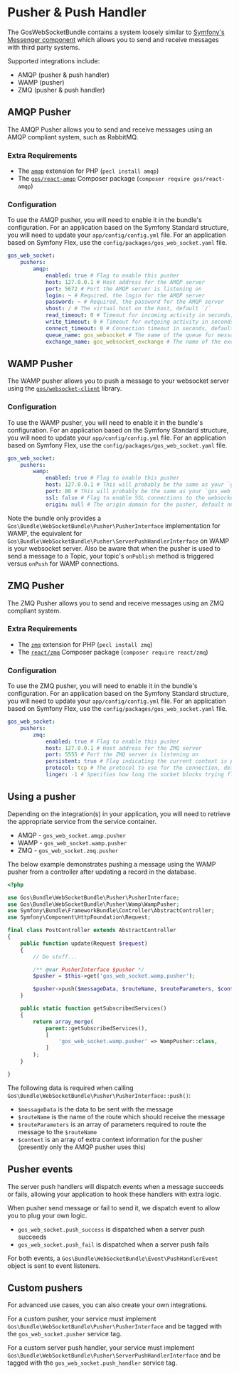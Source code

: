 # Pusher & Push Handler

The GosWebSocketBundle contains a system loosely similar to [Symfony's Messenger component](https://symfony.com/doc/current/components/messenger.html) which allows you to send and receive messages with third party systems.

Supported integrations include:

* AMQP (pusher & push handler)
* WAMP (pusher)
* ZMQ (pusher & push handler)

## AMQP Pusher

The AMQP Pusher allows you to send and receive messages using an AMQP compliant system, such as RabbitMQ.

### Extra Requirements

* The [`amqp`](https://pecl.php.net/package/amqp) extension for PHP (`pecl install amqp`)
* The [`gos/react-amqp`](https://github.com/GeniusesOfSymfony/ReactAMQP) Composer package (`composer require gos/react-amqp`)

### Configuration

To use the AMQP pusher, you will need to enable it in the bundle's configuration. For an application based on the Symfony Standard structure, you will need to update your `app/config/config.yml` file. For an application based on Symfony Flex, use the `config/packages/gos_web_socket.yaml` file.

```yaml
gos_web_socket:
    pushers:
        amqp:
            enabled: true # Flag to enable this pusher
            host: 127.0.0.1 # Host address for the AMQP server
            port: 5672 # Port the AMQP server is listening on
            login: ~ # Required, the login for the AMQP server
            password: ~ # Required, the password for the AMQP server
            vhost: / # The virtual host on the host, default `/`
            read_timeout: 0 # Timeout for incoming activity in seconds, default 0
            write_timeout: 0 # Timeout for outgoing activity in seconds, default 0
            connect_timeout: 0 # Connection timeout in seconds, default 0
            queue_name: gos_websocket # The name of the queue for messages, default `gos_websocket`
            exchange_name: gos_websocket_exchange # The name of the exchange for messages, default `gos_websocket`
```

## WAMP Pusher

The WAMP pusher allows you to push a message to your websocket server using the [`gos/websocket-client`](https://github.com/GeniusesOfSymfony/WebSocketPhpClient) library.

### Configuration

To use the WAMP pusher, you will need to enable it in the bundle's configuration. For an application based on the Symfony Standard structure, you will need to update your `app/config/config.yml` file. For an application based on Symfony Flex, use the `config/packages/gos_web_socket.yaml` file.

```yaml
gos_web_socket:
    pushers:
        wamp:
            enabled: true # Flag to enable this pusher
            host: 127.0.0.1 # This will probably be the same as your `gos_web_socket.server.host` value
            port: 80 # This will probably be the same as your `gos_web_socket.server.port` value
            ssl: false # Flag to enable SSL connections to the websocket server, default false
            origin: null # The origin domain for the pusher, default null (if origin checking is enabled on your websocket server, this value must be allowed)
```

Note the bundle only provides a `Gos\Bundle\WebSocketBundle\Pusher\PusherInterface` implementation for WAMP, the equivalent for `Gos\Bundle\WebSocketBundle\Pusher\ServerPushHandlerInterface` on WAMP is your websocket server. Also be aware that when the pusher is used to send a message to a Topic, your topic's `onPublish` method is triggered versus `onPush` for WAMP connections.

## ZMQ Pusher

The ZMQ Pusher allows you to send and receive messages using an ZMQ compliant system.

### Extra Requirements

* The [`zmq`](https://pecl.php.net/package/zmq) extension for PHP (`pecl install zmq`)
* The [`react/zmq`](https://github.com/friends-of-reactphp/zmq) Composer package (`composer require react/zmq`)

### Configuration

To use the ZMQ pusher, you will need to enable it in the bundle's configuration. For an application based on the Symfony Standard structure, you will need to update your `app/config/config.yml` file. For an application based on Symfony Flex, use the `config/packages/gos_web_socket.yaml` file.

```yaml
gos_web_socket:
    pushers:
        zmq:
            enabled: true # Flag to enable this pusher
            host: 127.0.0.1 # Host address for the ZMQ server
            port: 5555 # Port the ZMQ server is listening on
            persistent: true # Flag indicating the current context is persistent, default `true`
            protocol: tcp # The protocol to use for the connection, default `tcp`
            linger: -1 # Specifies how long the socket blocks trying flush messages after it has been closed, default -1
```

## Using a pusher

Depending on the integration(s) in your application, you will need to retrieve the appropriate service from the service container.

* AMQP - `gos_web_socket.amqp.pusher`
* WAMP - `gos_web_socket.wamp.pusher`
* ZMQ - `gos_web_socket.zmq.pusher`

The below example demonstrates pushing a message using the WAMP pusher from a controller after updating a record in the database.

```php
<?php

use Gos\Bundle\WebSocketBundle\Pusher\PusherInterface;
use Gos\Bundle\WebSocketBundle\Pusher\Wamp\WampPusher;
use Symfony\Bundle\FrameworkBundle\Controller\AbstractController;
use Symfony\Component\HttpFoundation\Request;

final class PostController extends AbstractController
{
    public function update(Request $request)
    {
        // Do stuff...

        /** @var PusherInterface $pusher */
        $pusher = $this->get('gos_web_socket.wamp.pusher');

        $pusher->push($messageData, $routeName, $routeParameters, $context);
    }

    public static function getSubscribedServices()
    {
        return array_merge(
            parent::getSubscribedServices(),
            [
                'gos_web_socket.wamp.pusher' => WampPusher::class,
            ]
        );
    }

}
```

The following data is required when calling `Gos\Bundle\WebSocketBundle\Pusher\PusherInterface::push()`:

* `$messageData` is the data to be sent with the message
* `$routeName` is the name of the route which should receive the message
* `$routeParameters` is an array of parameters required to route the message to the `$routeName`
* `$context` is an array of extra context information for the pusher (presently only the AMQP pusher uses this)

## Pusher events

The server push handlers will dispatch events when a message succeeds or fails, allowing your application to hook these handlers with extra logic.

When pusher send message or fail to send it, we dispatch event to allow you to plug your own logic.

* `gos_web_socket.push_success` is dispatched when a server push succeeds
* `gos_web_socket.push_fail` is dispatched when a server push fails

For both events, a `Gos\Bundle\WebSocketBundle\Event\PushHandlerEvent` object is sent to event listeners.

## Custom pushers

For advanced use cases, you can also create your own integrations.

For a custom pusher, your service must implement `Gos\Bundle\WebSocketBundle\Pusher\PusherInterface` and be tagged with the `gos_web_socket.pusher` service tag.

For a custom server push handler, your service must implement `Gos\Bundle\WebSocketBundle\Pusher\ServerPushHandlerInterface` and be tagged with the `gos_web_socket.push_handler` service tag.
